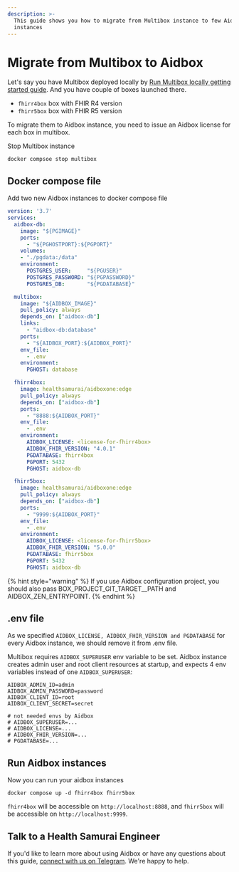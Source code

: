 ```yaml
---
description: >-
  This guide shows you how to migrate from Multibox instance to few Aidbox
  instances
---
```


# Migrate from Multibox to Aidbox

Let's say you have Multibox deployed locally by [Run Multibox locally getting started guide](../getting-started-1/run-aidbox/run-multibox-locally-with-docker.md). And you have couple of boxes launched there.

* `fhirr4box` box with FHIR R4 version
* `fhirr5box` box with FHIR R5 version

To migrate them to Aidbox instance, you need to issue an Aidbox license for each box in multibox.

Stop Multibox instance

```
docker compsoe stop multibox
```

## Docker compose file

Add two new Aidbox instances to docker compose file

```yaml
version: '3.7'
services:
  aidbox-db:
    image: "${PGIMAGE}"
    ports:
      - "${PGHOSTPORT}:${PGPORT}"
    volumes:
    - "./pgdata:/data"
    environment:
      POSTGRES_USER:     "${PGUSER}"
      POSTGRES_PASSWORD: "${PGPASSWORD}"
      POSTGRES_DB:       "${PGDATABASE}"

  multibox:
    image: "${AIDBOX_IMAGE}"
    pull_policy: always
    depends_on: ["aidbox-db"]
    links:
      - "aidbox-db:database"
    ports:
      - "${AIDBOX_PORT}:${AIDBOX_PORT}"
    env_file:
      - .env
    environment:
      PGHOST: database

  fhirr4box:
    image: healthsamurai/aidboxone:edge
    pull_policy: always
    depends_on: ["aidbox-db"]
    ports:
      - "8888:${AIDBOX_PORT}"
    env_file:
      - .env
    environment:
      AIDBOX_LICENSE: <license-for-fhirr4box>
      AIDBOX_FHIR_VERSION: "4.0.1"
      PGDATABASE: fhirr4box
      PGPORT: 5432
      PGHOST: aidbox-db

  fhirr5box:
    image: healthsamurai/aidboxone:edge
    pull_policy: always
    depends_on: ["aidbox-db"]
    ports:
      - "9999:${AIDBOX_PORT}"
    env_file:
      - .env
    environment:
      AIDBOX_LICENSE: <license-for-fhirr5box>
      AIDBOX_FHIR_VERSION: "5.0.0"
      PGDATABASE: fhirr5box
      PGPORT: 5432
      PGHOST: aidbox-db

```

{% hint style="warning" %}
If you use Aidbox configuration project, you should also pass BOX\_PROJECT\_GIT\_TARGET\_\_PATH and AIDBOX\_ZEN\_ENTRYPOINT.
{% endhint %}

## .env file

As we specified `AIDBOX_LICENSE, AIDBOX_FHIR_VERSION and PGDATABASE` for every Aidbox instance, we should remove it from .env file.

Multibox requires `AIDBOX_SUPERUSER` env variable to be set. Aidbox instance creates admin user and root client resources at startup, and expects 4 env variables instead of one `AIDBOX_SUPERUSER`:

```
AIDBOX_ADMIN_ID=admin
AIDBOX_ADMIN_PASSWORD=password
AIDBOX_CLIENT_ID=root
AIDBOX_CLIENT_SECRET=secret

# not needed envs by Aidbox
# AIDBOX_SUPERUSER=...
# AIDBOX_LICENSE=...
# AIDBOX_FHIR_VERSION=...
# PGDATABASE=...
```

## Run Aidbox instances

Now you can run your aidbox instances

```
docker compose up -d fhirr4box fhirr5box
```

`fhirr4box` will be accessible on `http://localhost:8888`, and `fhirr5box` will be accessible on `http://localhost:9999`.&#x20;

## Talk to a Health Samurai Engineer

If you'd like to learn more about using Aidbox or have any questions about this guide, [connect with us on Telegram](https://t.me/aidbox). We're happy to help.

